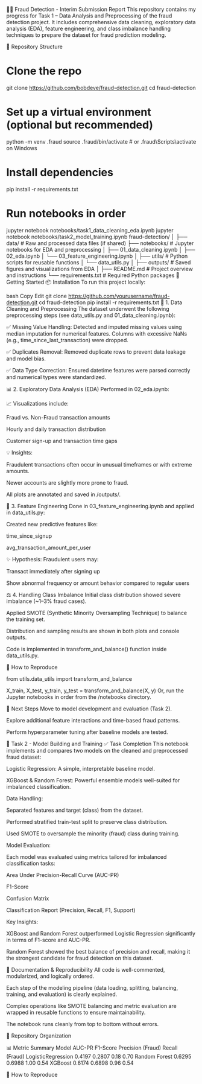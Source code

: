 🕵️‍♂️ Fraud Detection - Interim Submission Report
This repository contains my progress for Task 1 – Data Analysis and Preprocessing of the fraud detection project. It includes comprehensive data cleaning, exploratory data analysis (EDA), feature engineering, and class imbalance handling techniques to prepare the dataset for fraud prediction modeling.

📁 Repository Structure

# Clone the repo
git clone https://github.com/bobdeve/fraud-detection.git
cd fraud-detection

# Set up a virtual environment (optional but recommended)
python -m venv .fraud
source .fraud/bin/activate  # or .fraud\Scripts\activate on Windows

# Install dependencies
pip install -r requirements.txt

# Run notebooks in order
jupyter notebook notebooks/task1_data_cleaning_eda.ipynb
jupyter notebook notebooks/task2_model_training.ipynb
fraud-detection/
│
├── data/                   # Raw and processed data files (if shared)
├── notebooks/              # Jupyter notebooks for EDA and preprocessing
│   ├── 01_data_cleaning.ipynb
│   ├── 02_eda.ipynb
│   └── 03_feature_engineering.ipynb
│
├── utils/                  # Python scripts for reusable functions
│   └── data_utils.py
│
├── outputs/                # Saved figures and visualizations from EDA
│
├── README.md               # Project overview and instructions
└── requirements.txt        # Required Python packages
🚀 Getting Started
📦 Installation
To run this project locally:

bash
Copy
Edit
git clone https://github.com/yourusername/fraud-detection.git
cd fraud-detection
pip install -r requirements.txt
🧼 1. Data Cleaning and Preprocessing
The dataset underwent the following preprocessing steps (see data_utils.py and 01_data_cleaning.ipynb):

✅ Missing Value Handling: Detected and imputed missing values using median imputation for numerical features. Columns with excessive NaNs (e.g., time_since_last_transaction) were dropped.

✅ Duplicates Removal: Removed duplicate rows to prevent data leakage and model bias.

✅ Data Type Correction: Ensured datetime features were parsed correctly and numerical types were standardized.

📊 2. Exploratory Data Analysis (EDA)
Performed in 02_eda.ipynb:

📈 Visualizations include:

Fraud vs. Non-Fraud transaction amounts

Hourly and daily transaction distribution

Customer sign-up and transaction time gaps

💡 Insights:

Fraudulent transactions often occur in unusual timeframes or with extreme amounts.

Newer accounts are slightly more prone to fraud.

All plots are annotated and saved in /outputs/.

🧠 3. Feature Engineering
Done in 03_feature_engineering.ipynb and applied in data_utils.py:

Created new predictive features like:

time_since_signup

avg_transaction_amount_per_user

✨ Hypothesis: Fraudulent users may:

Transact immediately after signing up

Show abnormal frequency or amount behavior compared to regular users

⚖️ 4. Handling Class Imbalance
Initial class distribution showed severe imbalance (~1–3% fraud cases).

Applied SMOTE (Synthetic Minority Oversampling Technique) to balance the training set.

Distribution and sampling results are shown in both plots and console outputs.

Code is implemented in transform_and_balance() function inside data_utils.py.

📎 How to Reproduce

from utils.data_utils import transform_and_balance

X_train, X_test, y_train, y_test = transform_and_balance(X, y)
Or, run the Jupyter notebooks in order from the /notebooks directory.

📌 Next Steps
Move to model development and evaluation (Task 2).

Explore additional feature interactions and time-based fraud patterns.

Perform hyperparameter tuning after baseline models are tested.



📌 Task 2 - Model Building and Training
✅ Task Completion
This notebook implements and compares two models on the cleaned and preprocessed fraud dataset:

Logistic Regression: A simple, interpretable baseline model.

XGBoost & Random Forest: Powerful ensemble models well-suited for imbalanced classification.

Data Handling:

Separated features and target (class) from the dataset.

Performed stratified train-test split to preserve class distribution.

Used SMOTE to oversample the minority (fraud) class during training.

Model Evaluation:

Each model was evaluated using metrics tailored for imbalanced classification tasks:

Area Under Precision-Recall Curve (AUC-PR)

F1-Score

Confusion Matrix

Classification Report (Precision, Recall, F1, Support)

Key Insights:

XGBoost and Random Forest outperformed Logistic Regression significantly in terms of F1-score and AUC-PR.

Random Forest showed the best balance of precision and recall, making it the strongest candidate for fraud detection on this dataset.

🧪 Documentation & Reproducibility
All code is well-commented, modularized, and logically ordered.

Each step of the modeling pipeline (data loading, splitting, balancing, training, and evaluation) is clearly explained.

Complex operations like SMOTE balancing and metric evaluation are wrapped in reusable functions to ensure maintainability.

The notebook runs cleanly from top to bottom without errors.

📁 Repository Organization


📊 Metric Summary
Model	AUC-PR	F1-Score	Precision (Fraud)	Recall (Fraud)
LogisticRegression	0.4197	0.2807	0.18	0.70
Random Forest	0.6295	0.6988	1.00	0.54
XGBoost	0.6174	0.6898	0.96	0.54

🚀 How to Reproduce


